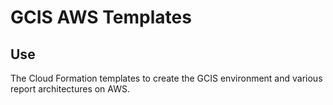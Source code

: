 # GCIS AWS Templates

## Use

The Cloud Formation templates to create the GCIS environment and various report architectures on AWS.

